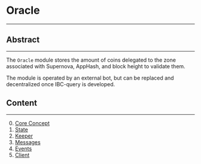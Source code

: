 # Oracle

---

## Abstract

---
The `Oracle` module stores the amount of coins delegated to the zone associated with Supernova, AppHash, and block height to validate them. 

The module is operated by an external bot, but can be replaced and decentralized once IBC-query is developed.

## Content

---
0. [Core Concept](spec/en/00_core_concept.md)
1. [State](spec/en/01_state.md)
2. [Keeper](spec/en/02_keepers.md)
3. [Messages](spec/en/03_messages.md)
4. [Events](spec/en/04_events.md)
5. [Client](spec/en/05_client.md)